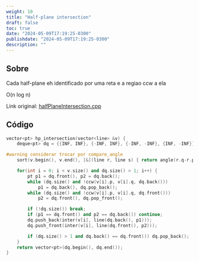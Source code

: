 ```yaml
---
weight: 10
title: "Half-plane intersection"
draft: false
toc: true
date: "2024-05-09T17:19:25-0300"
publishdate: "2024-05-09T17:19:25-0300"
description: ""
---
```


## Sobre
 Cada half-plane eh identificado por uma reta e a regiao ccw a ela



 O(n log n)



Link original: [halfPlaneIntersection.cpp](https://github.com/brunomaletta/Biblioteca/tree/master/Codigo/Problemas/halfPlaneIntersection.cpp)

## Código
```cpp
vector<pt> hp_intersection(vector<line> &v) {
	deque<pt> dq = {{INF, INF}, {-INF, INF}, {-INF, -INF}, {INF, -INF}};

#warning considerar trocar por compare_angle
	sort(v.begin(), v.end(), [&](line r, line s) { return angle(r.q-r.p) < angle(s.q-s.p); });

	for(int i = 0; i < v.size() and dq.size() > 1; i++) {
		pt p1 = dq.front(), p2 = dq.back();
		while (dq.size() and !ccw(v[i].p, v[i].q, dq.back()))
			p1 = dq.back(), dq.pop_back();
		while (dq.size() and !ccw(v[i].p, v[i].q, dq.front()))
			p2 = dq.front(), dq.pop_front();

		if (!dq.size()) break;
		if (p1 == dq.front() and p2 == dq.back()) continue;
		dq.push_back(inter(v[i], line(dq.back(), p1)));
		dq.push_front(inter(v[i], line(dq.front(), p2)));

		if (dq.size() > 1 and dq.back() == dq.front()) dq.pop_back();
	}
	return vector<pt>(dq.begin(), dq.end());
}
```
